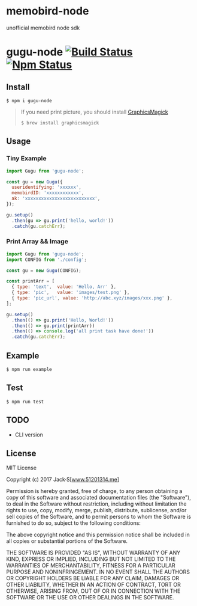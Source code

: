 # memobird-node
 unofficial memobird node sdk

# gugu-node [![Build Status](http://img.shields.io/travis/liyaodong/gugu-node.svg)](https://travis-ci.org/liyaodong/gugu-node) [![Npm Status](https://img.shields.io/npm/v/gugu-node.svg)](https://www.npmjs.com/package/gugu-node)


## Install
`$ npm i gugu-node`

> If you need print picture, you should install [GraphicsMagick](http://www.graphicsmagick.org/)
>
> `$ brew install graphicsmagick`

## Usage

### Tiny Example
```javascript
import Gugu from 'gugu-node';

const gu = new Gugu({
  useridentifying: 'xxxxxx',
  memobirdID: 'xxxxxxxxxxxx',
  ak: 'xxxxxxxxxxxxxxxxxxxxxxxxxx',
});

gu.setup()
  .then(gu => gu.print('hello, world!'))
  .catch(gu.catchErr);
```

### Print Array && Image

```javascript
import Gugu from 'gugu-node';
import CONFIG from './config';

const gu = new Gugu(CONFIG);

const printArr = [
  { type: 'text',  value: 'Hello, Arr' },
  { type: 'pic',   value: 'images/test.png' },
  { type: 'pic_url', value: 'http://abc.xyz/images/xxx.png' },
];

gu.setup()
  .then(() => gu.print('Hello, World!'))
  .then(() => gu.print(printArr))
  .then(() => console.log('all print task have done!'))
  .catch(gu.catchErr);
```

## Example
`$ npm run example`

## Test
`$ npm run test`

## TODO
* CLI version

## License

MIT License

Copyright (c) 2017 Jack·S[www.51201314.me]

Permission is hereby granted, free of charge, to any person obtaining a copy
of this software and associated documentation files (the "Software"), to deal
in the Software without restriction, including without limitation the rights
to use, copy, modify, merge, publish, distribute, sublicense, and/or sell
copies of the Software, and to permit persons to whom the Software is
furnished to do so, subject to the following conditions:

The above copyright notice and this permission notice shall be included in all
copies or substantial portions of the Software.

THE SOFTWARE IS PROVIDED "AS IS", WITHOUT WARRANTY OF ANY KIND, EXPRESS OR
IMPLIED, INCLUDING BUT NOT LIMITED TO THE WARRANTIES OF MERCHANTABILITY,
FITNESS FOR A PARTICULAR PURPOSE AND NONINFRINGEMENT. IN NO EVENT SHALL THE
AUTHORS OR COPYRIGHT HOLDERS BE LIABLE FOR ANY CLAIM, DAMAGES OR OTHER
LIABILITY, WHETHER IN AN ACTION OF CONTRACT, TORT OR OTHERWISE, ARISING FROM,
OUT OF OR IN CONNECTION WITH THE SOFTWARE OR THE USE OR OTHER DEALINGS IN THE
SOFTWARE.
